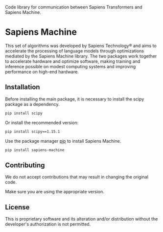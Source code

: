 Code library for communication between Sapiens Transformers and Sapiens Machine.

# Sapiens Machine

This set of algorithms was developed by Sapiens Technology®️ and aims to accelerate the processing of language models through optimizations mediated by the Sapiens Machine library. The two packages work together to accelerate hardware and optimize software, making training and inference possible on modest computing systems and improving performance on high-end hardware.

## Installation

Before installing the main package, it is necessary to install the scipy package as a dependency.

```bash
pip install scipy
```

Or install the recommended version:

```bash
pip install scipy==1.15.1
```

Use the package manager [pip](https://pip.pypa.io/en/stable/) to install Sapiens Machine.

```bash
pip install sapiens-machine
```

## Contributing

We do not accept contributions that may result in changing the original code.

Make sure you are using the appropriate version.

## License

This is proprietary software and its alteration and/or distribution without the developer's authorization is not permitted.
